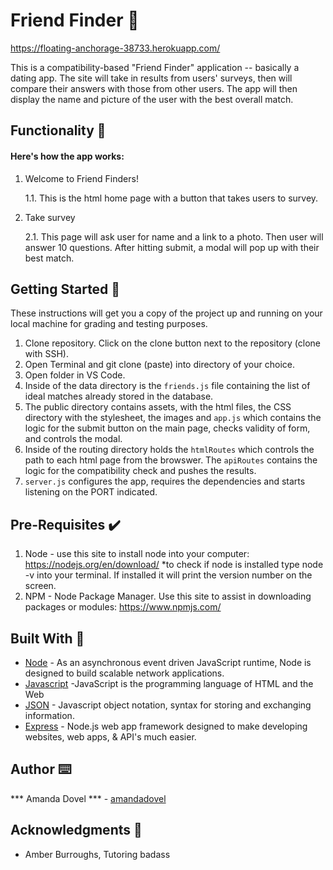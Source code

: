 # Friend Finder 👯
https://floating-anchorage-38733.herokuapp.com/

This is a compatibility-based "Friend Finder" application -- basically a dating app. The site will take in results from users' surveys, then will compare their answers with those from other users. The app will then display the name and picture of the user with the best overall match.

## Functionality 💪
#### Here's how the app works: 
1. Welcome to Friend Finders!

    1.1. This is the html home page with a button that takes users to survey. 

2. Take survey

    2.1. This page will ask user for name and a link to a photo. Then user will answer 10 questions. After hitting submit, a modal will pop up with their best match. 

## Getting Started 🏁

These instructions will get you a copy of the project up and running on your local machine for grading and testing purposes. 

1. Clone repository. Click on the clone button next to the repository (clone with SSH). 
2. Open Terminal and git clone (paste) into directory of your choice. 
3. Open folder in VS Code. 
4. Inside of the data directory is the `friends.js` file containing the list of ideal matches already stored in the database. 
5. The public directory contains assets, with the html files, the CSS directory with the stylesheet, the images and `app.js` which contains the logic for the submit button on the main page, checks validity of form, and controls the modal.
6. Inside of the routing directory holds the `htmlRoutes` which controls the path to each html page from the browswer. The `apiRoutes` contains the logic for the compatibility check and pushes the results.
7. `server.js` configures the app, requires the dependencies and starts listening on the PORT indicated.

## Pre-Requisites ✔️

1. Node - use this site to install node into your computer: https://nodejs.org/en/download/
    *to check if node is installed type node -v into your terminal. If installed it will print the version number on the screen.
2. NPM - Node Package Manager. Use this site to assist in downloading packages or modules: https://www.npmjs.com/


## Built With 🔧

* [Node](https://nodejs.org/en/download/) - As an asynchronous event driven JavaScript runtime, Node is designed to build scalable network applications. 
* [Javascript](https://www.javascript.com/) -JavaScript is the programming language of HTML and the Web
* [JSON](https://www.json.org/) - Javascript object notation, syntax for storing and exchanging information. 
* [Express](https://www.npmjs.com/package/express) - Node.js web app framework designed to make developing websites, web apps, & API's much easier.
 

## Author ⌨️
*** Amanda Dovel *** - [amandadovel](https://github.com/amandadovel)

## Acknowledgments 🌟

* Amber Burroughs, Tutoring badass
